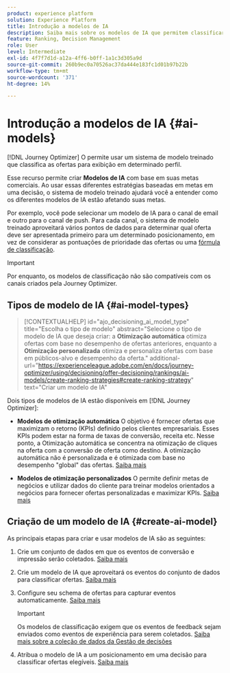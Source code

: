 ```yaml
---
product: experience platform
solution: Experience Platform
title: Introdução a modelos de IA
description: Saiba mais sobre os modelos de IA que permitem classificar ofertas
feature: Ranking, Decision Management
role: User
level: Intermediate
exl-id: 4f7f7d1d-a12a-4ff6-b0ff-1a1c3d305a9d
source-git-commit: 260b9ec0a70526ac37da444e183fc1d01b97b22b
workflow-type: tm+mt
source-wordcount: '371'
ht-degree: 14%

---
```


# Introdução a modelos de IA {#ai-models}

[!DNL Journey Optimizer] O permite usar um sistema de modelo treinado que classifica as ofertas para exibição em determinado perfil.

Esse recurso permite criar **Modelos de IA** com base em suas metas comerciais. Ao usar essas diferentes estratégias baseadas em metas em uma decisão, o sistema de modelo treinado ajudará você a entender como os diferentes modelos de IA estão afetando suas metas.

Por exemplo, você pode selecionar um modelo de IA para o canal de email e outro para o canal de push. Para cada canal, o sistema de modelo treinado aproveitará vários pontos de dados para determinar qual oferta deve ser apresentada primeiro para um determinado posicionamento, em vez de considerar as pontuações de prioridade das ofertas ou uma [fórmula de classificação](create-ranking-formulas.md).

>[!IMPORTANT]
>
>Por enquanto, os modelos de classificação não são compatíveis com os canais criados pela Journey Optimizer.

## Tipos de modelo de IA {#ai-model-types}

>[!CONTEXTUALHELP]
>id="ajo_decisioning_ai_model_type"
>title="Escolha o tipo de modelo"
>abstract="Selecione o tipo de modelo de IA que deseja criar: a **Otimização automática** otimiza ofertas com base no desempenho de ofertas anteriores, enquanto a **Otimização personalizada** otimiza e personaliza ofertas com base em públicos-alvo e desempenho da oferta."
>additional-url="https://experienceleague.adobe.com/en/docs/journey-optimizer/using/decisioning/offer-decisioning/rankings/ai-models/create-ranking-strategies#create-ranking-strategy" text="Criar um modelo de IA"

Dois tipos de modelos de IA estão disponíveis em [!DNL Journey Optimizer]:

* **Modelos de otimização automática** O objetivo é fornecer ofertas que maximizam o retorno (KPIs) definido pelos clientes empresariais. Esses KPIs podem estar na forma de taxas de conversão, receita etc. Nesse ponto, a Otimização automática se concentra na otimização de cliques na oferta com a conversão de oferta como destino. A otimização automática não é personalizada e é otimizada com base no desempenho &quot;global&quot; das ofertas. [Saiba mais](auto-optimization-model.md)

* **Modelos de otimização personalizados** O permite definir metas de negócios e utilizar dados do cliente para treinar modelos orientados a negócios para fornecer ofertas personalizadas e maximizar KPIs. [Saiba mais](personalized-optimization-model.md)

## Criação de um modelo de IA {#create-ai-model}

As principais etapas para criar e usar modelos de IA são as seguintes:

1. Crie um conjunto de dados em que os eventos de conversão e impressão serão coletados. [Saiba mais](../data-collection/create-dataset.md)

1. Crie um modelo de IA que aproveitará os eventos do conjunto de dados para classificar ofertas. [Saiba mais](create-ranking-strategies.md)

1. Configure seu schema de ofertas para capturar eventos automaticamente. [Saiba mais](../data-collection/schema-requirement.md)

   >[!IMPORTANT]
   >
   >Os modelos de classificação exigem que os eventos de feedback sejam enviados como eventos de experiência para serem coletados. [Saiba mais sobre a coleção de dados da Gestão de decisões](../data-collection/data-collection.md)

1. Atribua o modelo de IA a um posicionamento em uma decisão para classificar ofertas elegíveis. [Saiba mais](../offer-activities/configure-offer-selection.md)

